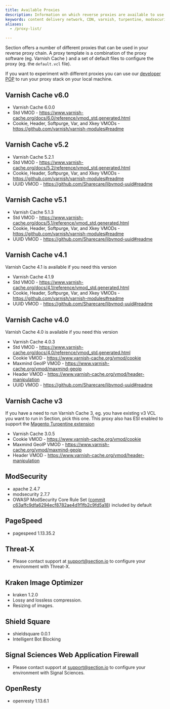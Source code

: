 ```yaml
---
title: Available Proxies
description: Information on which reverse proxies are available to use on Section content delivery network.
keywords: content delivery network, CDN, varnish, turpentine, modsecurity, reverse proxies, proxy, proxy template
aliases:
  - /proxy-list/

---
```


Section offers a number of different proxies that can be used in your reverse proxy chain. A proxy template is a combination of the proxy software (eg. Varnish Cache ) and a set of default files to configure the proxy (eg. the `default.vcl` file).

If you want to experiment with different proxies you can use our [developer POP](/docs/developer-pop/) to run your proxy stack on your local machine.

## Varnish Cache  v6.0

- Varnish Cache  6.0.0
- Std VMOD - <https://www.varnish-cache.org/docs/6.0/reference/vmod_std.generated.html>
- Cookie, Header, Softpurge, Var, and Xkey VMODs - <https://github.com/varnish/varnish-modules#readme>

## Varnish Cache  v5.2

- Varnish Cache  5.2.1
- Std VMOD - <https://www.varnish-cache.org/docs/5.2/reference/vmod_std.generated.html>
- Cookie, Header, Softpurge, Var, and Xkey VMODs - <https://github.com/varnish/varnish-modules#readme>
- UUID VMOD - <https://github.com/Sharecare/libvmod-uuid#readme>

## Varnish Cache  v5.1

- Varnish Cache  5.1.3
- Std VMOD - <https://www.varnish-cache.org/docs/5.1/reference/vmod_std.generated.html>
- Cookie, Header, Softpurge, Var, and Xkey VMODs - <https://github.com/varnish/varnish-modules#readme>
- UUID VMOD - <https://github.com/Sharecare/libvmod-uuid#readme>

## Varnish Cache  v4.1

Varnish Cache  4.1 is available if you need this version

- Varnish Cache  4.1.9
- Std VMOD - <https://www.varnish-cache.org/docs/4.1/reference/vmod_std.generated.html>
- Cookie, Header, Softpurge, Var, and Xkey VMODs - <https://github.com/varnish/varnish-modules#readme>
- UUID VMOD - <https://github.com/Sharecare/libvmod-uuid#readme>

## Varnish Cache  v4.0

Varnish Cache  4.0 is available if you need this version

- Varnish Cache  4.0.3
- Std VMOD - <https://www.varnish-cache.org/docs/4.0/reference/vmod_std.generated.html>
- Cookie VMOD - <https://www.varnish-cache.org/vmod/cookie>
- Maxmind GeoIP VMOD - <https://www.varnish-cache.org/vmod/maxmind-geoip>
- Header VMOD - <https://www.varnish-cache.org/vmod/header-manipulation>
- UUID VMOD - <https://github.com/Sharecare/libvmod-uuid#readme>

## Varnish Cache  v3

If you have a need to run Varnish Cache 3, eg. you have existing v3 VCL you want to run in Section, pick this one. This proxy also has ESI enabled to support the [Magento Turpentine extension]

- Varnish Cache  3.0.5
- Cookie VMOD - <https://www.varnish-cache.org/vmod/cookie>
- Maxmind GeoIP VMOD - <https://www.varnish-cache.org/vmod/maxmind-geoip>
- Header VMOD - <https://www.varnish-cache.org/vmod/header-manipulation>

## ModSecurity

- apache 2.4.7
- modsecurity 2.7.7
- OWASP ModSecurity Core Rule Set ([commit c63affc9dfa6294ecf8782ae4d1f1fb2c9fd5a18]) included by default

## PageSpeed

- pagespeed 1.13.35.2

## Threat-X

- Please contact support at [support@section.io](mailto:support@section.io) to configure your environment with Threat-X.

  [Magento Turpentine extension]: https://github.com/nexcess/magento-turpentine
  [commit c63affc9dfa6294ecf8782ae4d1f1fb2c9fd5a18]: https://github.com/SpiderLabs/owasp-modsecurity-crs/tree/c63affc9dfa6294ecf8782ae4d1f1fb2c9fd5a18

## Kraken Image Optimizer
  - kraken 1.2.0
  - Lossy and lossless compression.
  - Resizing of images.

## Shield Square
  - shieldsquare 0.0.1
  - Intelligent Bot Blocking

## Signal Sciences Web Application Firewall
  - Please contact support at [support@section.io](mailto:support@section.io) to configure your environment with Signal Sciences.

## OpenResty
  - openresty 1.13.6.1
